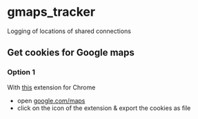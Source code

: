 # gmaps_tracker
Logging of locations of shared connections


## Get cookies for Google maps
### Option 1
With [this](https://chrome.google.com/webstore/detail/get-cookiestxt/bgaddhkoddajcdgocldbbfleckgcbcid) extension for Chrome
 - open [google.com/maps](https://www.google.com/maps)
 - click on the icon of the extension & export the cookies as file



